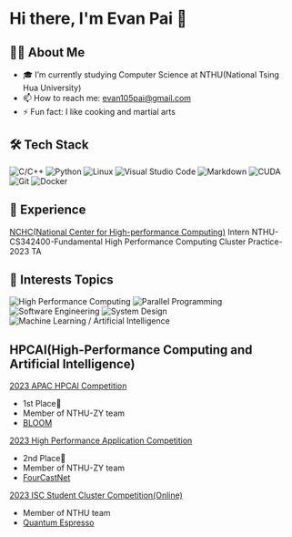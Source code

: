 # Hi there, I'm Evan Pai 👋

## 👨‍💻 About Me
- 🎓 I’m currently studying Computer Science at NTHU(National Tsing Hua University)
- 📫 How to reach me: evan105pai@gmail.com
- ⚡ Fun fact: I like cooking and martial arts

## 🛠 Tech Stack
![C/C++](https://img.shields.io/badge/-C%2FC%2B%2B-00599C?style=flat-square&logo=c%2B%2B)
![Python](https://img.shields.io/badge/-Python-3776AB?style=flat-square&logo=python&logoColor=white)
![Linux](https://img.shields.io/badge/-Linux-FCC624?style=flat-square&logo=linux&logoColor=black)
![Visual Studio Code](https://img.shields.io/badge/-Visual%20Studio%20Code-007ACC?style=flat-square&logo=visual-studio-code&logoColor=white)
![Markdown](https://img.shields.io/badge/-Markdown-000000?style=flat-square&logo=markdown&logoColor=white)
![CUDA](https://img.shields.io/badge/-CUDA-76B900?style=flat-square&logo=nvidia&logoColor=white)
![Git](https://img.shields.io/badge/-Git-F05032?style=flat-square&logo=git&logoColor=white)
![Docker](https://img.shields.io/badge/-Docker-2496ED?style=flat-square&logo=docker&logoColor=white)

## 📜 Experience
[NCHC(National Center for High-performance Computing)](https://www.nchc.org.tw/) Intern
NTHU-CS342400-Fundamental High Performance Computing Cluster Practice-2023 TA


## 📙 Interests Topics
![High Performance Computing](https://img.shields.io/badge/-High%20Performance%20Computing-007ACC?style=flat-square)
![Parallel Programming](https://img.shields.io/badge/-Parallel%20Programming-brightgreen?style=flat-square)
![Software Engineering](https://img.shields.io/badge/-Software%20Engineering-ff69b4?style=flat-square)
![System Design](https://img.shields.io/badge/-System%20Design-orange?style=flat-square)
![Machine Learning / Artificial Intelligence](https://img.shields.io/badge/-Machine%20Learning%20%2F%20Artificial%20Intelligence-blueviolet?style=flat-square)


## HPCAI(High-Performance Computing and Artificial Intelligence)

[2023 APAC HPCAI Competition](https://www.hpcwire.com/off-the-wire/hpc-ai-advisory-council-announces-results-for-the-6th-apac-hpc-ai-competition/)
- 1st Place🥇
- Member of NTHU-ZY team
- [BLOOM](https://huggingface.co/bigscience/bloom)

[2023 High Performance Application Competition](https://www.nchc.org.tw/Message/MessageView?id=3854&menutype=0&sitemenuid=8&mid=92)
- 2nd Place🥈
- Member of NTHU-ZY team
- [FourCastNet](https://docs.nvidia.com/deeplearning/modulus/modulus-sym/user_guide/neural_operators/fourcastnet.html)

[2023 ISC Student Cluster Competition(Online)](https://www.hpcadvisorycouncil.com/events/2023/student-cluster-competition/)
- Member of NTHU team
- [Quantum Espresso](https://www.quantum-espresso.org/)

<!--
**EvanPai/EvanPai** is a ✨ _special_ ✨ repository because its `README.md` (this file) appears on your GitHub profile.

Here are some ideas to get you started:

- 🔭 I’m currently working on ...
- 🌱 I’m currently learning ...
- 👯 I’m looking to collaborate on ...
- 🤔 I’m looking for help with ...
- 💬 Ask me about ...
- 📫 How to reach me: ...
- 😄 Pronouns: ...
- ⚡ Fun fact: ...
-->
